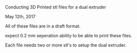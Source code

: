 Conducting 3D Printed stl files for a dual extruder 


May 12th, 2017

All of these files are in a draft format.



expect 0.2 mm seperation ability to be able to print these files.

Each file needs two or more stl's to setup the dual extruder.
